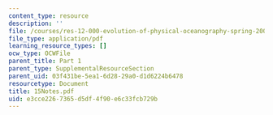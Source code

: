 ```yaml
---
content_type: resource
description: ''
file: /courses/res-12-000-evolution-of-physical-oceanography-spring-2007/e3cce2267365d5df4f90e6c33fcb729b_15Notes.pdf
file_type: application/pdf
learning_resource_types: []
ocw_type: OCWFile
parent_title: Part 1
parent_type: SupplementalResourceSection
parent_uid: 03f431be-5ea1-6d28-29a0-d1d6224b6478
resourcetype: Document
title: 15Notes.pdf
uid: e3cce226-7365-d5df-4f90-e6c33fcb729b
---
```

